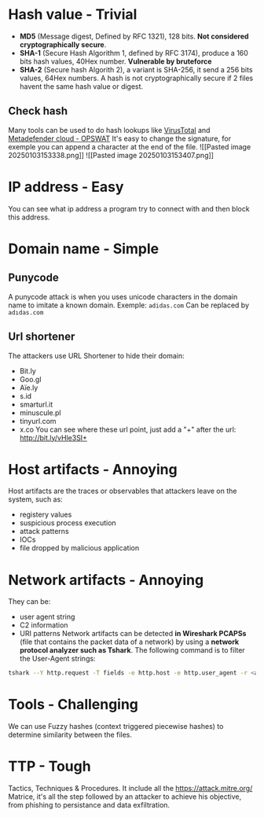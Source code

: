 # Hash value - Trivial
- **MD5** (Message digest, Defined by RFC 1321), 128 bits. **Not considered cryptographically secure**.
- **SHA-1** (Secure Hash Algorithm 1, defined by RFC 3174), produce a 160 bits hash values, 40Hex number. **Vulnerable by bruteforce**
- **SHA-2** (Secure hash Algorith 2), a variant is SHA-256, it send a 256 bits values, 64Hex numbers.
A hash is not cryptographically secure if 2 files havent the same hash value or digest.
## Check hash
Many tools can be used to do hash lookups like [VirusTotal](https://www.virustotal.com/gui/home/upload) and [Metadefender cloud - OPSWAT](https://metadefender.opswat.com/)
It's easy to change the signature, for exemple you can append a character at the end of the file.
![[Pasted image 20250103153338.png]]
![[Pasted image 20250103153407.png]]
# IP address - Easy
You can see what ip address a program try to connect with and then block this address.
# Domain name - Simple
## Punycode
A punycode attack is when you uses unicode characters in the domain name to imitate a known domain.
Exemple:
`adidas.com`
Can be replaced by
`adıdas.com`
## Url shortener
The attackers use URL Shortener to hide their domain:
- Bit.ly
- Goo.gl
- Aïe.ly
- s.id
- smarturl.it
- minuscule.pl
- tinyurl.com
- x.co
You can see where these url point, just add a "+" after the url:
http://bit.ly/vHle3SI+
# Host artifacts - Annoying
Host artifacts are the traces or observables that attackers leave on the system, such as:
- registery values
- suspicious process execution
- attack patterns
- IOCs
- file dropped by malicious application
# Network artifacts - Annoying
They can be:
- user agent string
- C2 information
- URI patterns
Network artifacts can be detected **in Wireshark PCAPSs** (file that contains the packet data of a network) by using a **network protocol analyzer such as Tshark**.
The following command is to filter the User-Agent strings:
```bash
tshark --Y http.request -T fields -e http.host -e http.user_agent -r <analysis_file.pcap>
```
# Tools - Challenging
We can use Fuzzy hashes (context triggered piecewise hashes) to determine similarity between the files.
# TTP - Tough
Tactics, Techniques & Procedures. It include all the https://attack.mitre.org/ Matrice, it's all the step followed by an attacker to achieve his objective, from phishing to persistance and data exfiltration. 